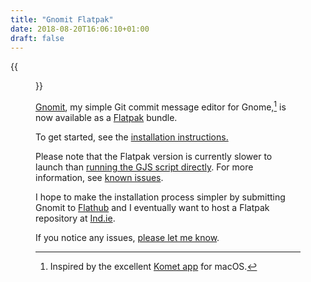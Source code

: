 ```yaml
---
title: "Gnomit Flatpak"
date: 2018-08-20T16:06:10+01:00
draft: false
---
```


{{<figure class="half-width-flush-right" src="gnomit-512.png" alt="Gnomit logo: Three nodes that resemble the Git icon, in the same portland orange colour as the Git icon. The top node is much larger than the others and contains a filled vector of a pencil." caption="The Gnomit icon" >}}

[Gnomit](https://source.ind.ie/gnome/gnomit/gjs), my simple Git commit message editor for Gnome,[^1] is now available as a [Flatpak](https://www.flatpak.org/) bundle.

To get started, see the [installation instructions.](https://source.ind.ie/gnome/gnomit/gjs#installation)

Please note that the Flatpak version is currently slower to launch than [running the GJS script directly](https://source.ind.ie/gnome/gnomit/gjs/tree/bare). For more information, see [known issues](https://source.ind.ie/gnome/gnomit/gjs#known-issues).

I hope to make the installation process simpler by submitting Gnomit to [Flathub](https://flathub.org/home) and I eventually want to host a Flatpak repository at [Ind.ie](https://ind.ie).

If you notice any issues, [please let me know](https://mastodon.ar.al).

[^1]: Inspired by the excellent [Komet app](https://github.com/zorgiepoo/Komet) for macOS.
